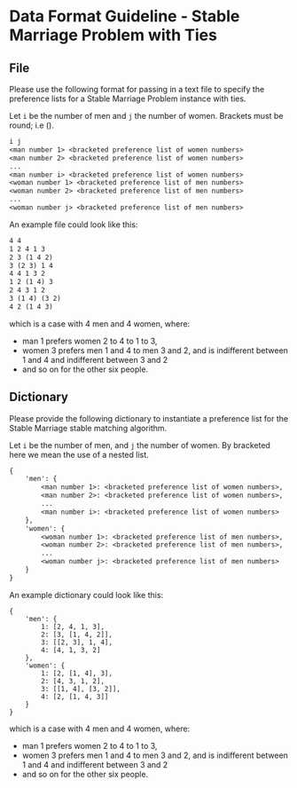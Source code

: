 # Data Format Guideline - Stable Marriage Problem with Ties

## File

Please use the following format for passing in a text file to specify the preference lists for a Stable Marriage Problem instance with ties.

Let `i` be the number of men and `j` the number of women. Brackets must be round; i.e ().

```txt
i j
<man number 1> <bracketed preference list of women numbers>
<man number 2> <bracketed preference list of women numbers>
...
<man number i> <bracketed preference list of women numbers>
<woman number 1> <bracketed preference list of men numbers>
<woman number 2> <bracketed preference list of men numbers>
...
<woman number j> <bracketed preference list of men numbers>
```

An example file could look like this:

```txt
4 4
1 2 4 1 3
2 3 (1 4 2)
3 (2 3) 1 4
4 4 1 3 2
1 2 (1 4) 3
2 4 3 1 2
3 (1 4) (3 2)
4 2 (1 4 3)
```

which is a case with 4 men and 4 women, where:

- man 1 prefers women 2 to 4 to 1 to 3,
- women 3 prefers men 1 and 4 to men 3 and 2, and is indifferent between 1 and 4 and indifferent between 3 and 2
- and so on for the other six people.

## Dictionary

Please provide the following dictionary to instantiate a preference list for the Stable Marriage stable matching algorithm.

Let `i` be the number of men, and `j` the number of women. By bracketed here we mean the use of a nested list.

```txt
{
    'men': {
        <man number 1>: <bracketed preference list of women numbers>,
        <man number 2>: <bracketed preference list of women numbers>,
        ...
        <man number i>: <bracketed preference list of women numbers>
    },
    'women': {
        <woman number 1>: <bracketed preference list of men numbers>,
        <woman number 2>: <bracketed preference list of men numbers>,
        ...
        <woman number j>: <bracketed preference list of men numbers>
    }
}
```

An example dictionary could look like this:

```
{
    'men': {
        1: [2, 4, 1, 3],
        2: [3, [1, 4, 2]],
        3: [[2, 3], 1, 4],
        4: [4, 1, 3, 2]
    },
    'women': {
        1: [2, [1, 4], 3],
        2: [4, 3, 1, 2],
        3: [[1, 4], [3, 2]],
        4: [2, [1, 4, 3]]
    }
}
```

which is a case with 4 men and 4 women, where:

- man 1 prefers women 2 to 4 to 1 to 3,
- women 3 prefers men 1 and 4 to men 3 and 2, and is indifferent between 1 and 4 and indifferent between 3 and 2
- and so on for the other six people.